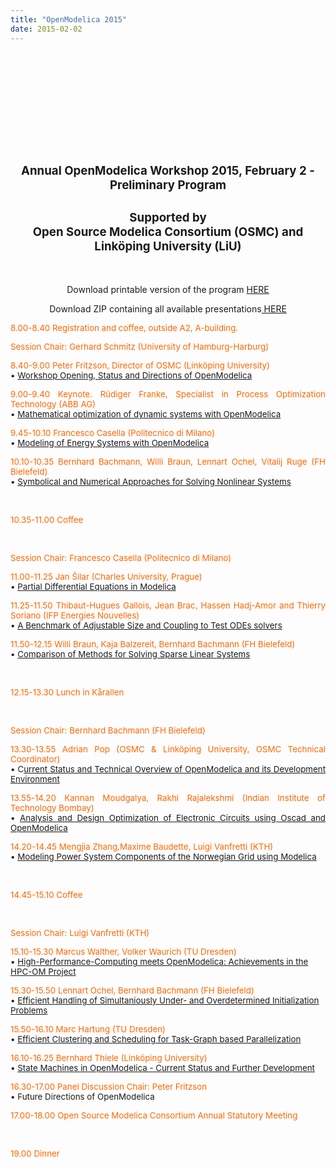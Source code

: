```yaml
---
title: "OpenModelica 2015"
date: 2015-02-02
---
```

<h2 style="text-align: center;">&nbsp;</h2>
<h2 style="text-align: center;">&nbsp;</h2>
<h2 style="text-align: center;">&nbsp;</h2>
<h2 style="text-align: center;"><span style="font-size: 14pt;">Annual OpenModelica Workshop 2015, February 2 - Preliminary Program</span></h2>
<h2 style="text-align: center;"><span style="font-size: 14pt;">Supported by</span><br /><span style="font-size: 14pt;">Open Source Modelica Consortium (OSMC) and Linköping University (LiU)</span></h2>
<p>&nbsp;</p>
<p style="text-align: center;">Download printable version of the program <a href="/images/docs/openmodelica2015/OpenModelicaWorkshop2015.pdf">HERE</a></p>
<p style="text-align: center;">Download ZIP containing all available presentations<a href="/images/docs/openmodelica2015/OpenModelica2015-All-presentations.zip"> HERE</a></p>
<p><span style="color: #ff6600;"></span></p>
<p style="text-align: justify;"><span style="font-size: 10pt; color: #ff6600;">8.00-8.40 Registration and coffee, outside A2, A-building.</span></p>
<p style="text-align: justify;"><span style="color: #ff6600; font-size: 10pt;">Session Chair: Gerhard Schmitz (University of Hamburg-Harburg)</span></p>
<p style="text-align: justify;"><span style="font-size: 10pt; color: #ff6600;">8.40-9.00 Peter Fritzson, Director of OSMC (Linköping University)</span><br /><span style="font-size: 10pt;">• <a href="/images/docs/openmodelica2015/OpenModelica2015-talk01-Peter-FritzsonOpenModelica-Workshop-Opening%20v1.pdf">Workshop Opening, Status and Directions of OpenModelica</a></span></p>
<p style="text-align: justify;"><span style="color: #ff6600; font-size: 10pt;">9.00-9.40 Keynote. Rüdiger Franke, Specialist in Process Optimization Technology (ABB AG)</span><br /><span style="font-size: 10pt;">• <a href="/images/docs/openmodelica2015/OpenModelica2015-talk02-Franke_Optimization.pdf">Mathematical optimization of dynamic systems with OpenModelica</a></span></p>
<p style="text-align: justify;"><span style="font-size: 10pt; color: #ff6600;">9.45-10.10 Francesco Casella (Politecnico di Milano)</span><br /><span style="font-size: 10pt;">• <a href="/images/docs/openmodelica2015/OpenModelica2015-talk03-Francesco-Casella.pdf">Modeling of Energy Systems with OpenModelica</a></span></p>
<p style="text-align: justify;"><span style="font-size: 10pt; color: #ff6600;">10.10-10.35 Bernhard Bachmann, Willi Braun, Lennart Ochel, Vitalij Ruge (FH Bielefeld)</span><br /><span style="font-size: 10pt;">• <a href="/images/docs/openmodelica2015/OpenModelica2015-talk04-Bernhard-Bachmann-NLSinOpenModelica.pdf">Symbolical and Numerical Approaches for Solving Nonlinear Systems</a></span></p>
<p style="text-align: justify;">&nbsp;</p>
<p style="text-align: justify;"><span style="font-size: 10pt; color: #ff6600;">10.35-11.00 Coffee</span></p>
<p style="text-align: justify;">&nbsp;</p>
<p style="text-align: justify;"><span style="font-size: 10pt; color: #ff6600;">Session Chair: Francesco Casella (Politecnico di Milano)</span></p>
<p style="text-align: justify;"><span style="font-size: 10pt; color: #ff6600;">11.00-11.25 Jan Šilar (Charles University, Prague)</span><br /><span style="font-size: 10pt;">• <a href="/images/docs/openmodelica2015/OpenModelica2015-talk05-PDEInModelica_silar.pdf">Partial Differential Equations in Modelica</a></span></p>
<p style="text-align: justify;"><span style="font-size: 10pt; color: #ff6600;">11.25-11.50 Thibaut-Hugues Gallois, Jean Brac, Hassen Hadj-Amor and Thierry Soriano (IFP Energies Nouvelles)</span><br /><span style="font-size: 10pt;">• <a href="/images/docs/openmodelica2015/OpenModelica2015-talk06-slides-gallois.pdf">A Benchmark of Adjustable Size and Coupling to Test ODEs solvers</a></span></p>
<p style="text-align: justify;"><span style="font-size: 10pt; color: #ff6600;">11.50-12.15 Willi Braun, Kaja Balzereit, Bernhard Bachmann (FH Bielefeld)</span><br /><span style="font-size: 10pt;">• <a href="/images/docs/openmodelica2015/OpenModelica2015-talk07-CompareLinearSolver_WBraun.pdf">Comparison of Methods for Solving Sparse Linear Systems</a></span></p>
<p style="text-align: justify;">&nbsp;</p>
<p style="text-align: justify;"><span style="font-size: 10pt; color: #ff6600;">12.15-13.30 Lunch in Kårallen</span></p>
<p style="text-align: justify;">&nbsp;</p>
<p style="text-align: justify;"><span style="font-size: 10pt; color: #ff6600;">Session Chair: Bernhard Bachmann (FH Bielefeld)</span></p>
<p style="text-align: justify;"><span style="font-size: 10pt; color: #ff6600;">13.30-13.55 Adrian Pop (OSMC &amp; Linköping University, OSMC Technical Coordinator)</span><br /><span style="font-size: 10pt;">• C<a href="/images/docs/openmodelica2015/OpenModelica2015-talk08-adrpo-OpenModelica.pdf">urrent Status and Technical Overview of OpenModelica and its Development Environment</a></span></p>
<p style="text-align: justify;"><span style="font-size: 10pt; color: #ff6600;">13.55-14.20 Kannan Moudgalya, Rakhi Rajalekshmi (Indian Institute of Technology Bombay)</span><br /><span style="font-size: 10pt;">• <a href="/images/docs/openmodelica2015/OpenModelica2015-talk09-Kannan-oscad-om-modprod.pdf">Analysis and Design Optimization of Electronic Circuits using Oscad and OpenModelica</a></span></p>
<p style="text-align: justify;"><span style="font-size: 10pt; color: #ff6600;">14.20-14.45 Mengjia Zhang,Maxime Baudette, Luigi Vanfretti (KTH)</span><br /><span style="font-size: 10pt;">• <a href="/images/docs/openmodelica2015/OpenModelica2015-talk10%20MengjiaZhang_ModelicaClasses_PowerSystemComponents.pdf">Modeling Power System Components of the Norwegian Grid using Modelica</a></span></p>
<p>&nbsp;</p>
<p><span style="font-size: 10pt; color: #ff6600;">14.45-15.10 Coffee</span></p>
<p>&nbsp;</p>
<p><span style="font-size: 10pt; color: #ff6600;">Session Chair: Luigi Vanfretti (KTH)</span></p>
<p><span style="font-size: 10pt; color: #ff6600;">15.10-15.30 Marcus Walther, Volker Waurich (TU Dresden)</span><br /><span style="font-size: 10pt;">• <a href="/images/docs/openmodelica2015/OpenModelica2015-talk11%20Waurich_Kloeppel_Walther.pdf">High-Performance-Computing meets OpenModelica: Achievements in the HPC-OM Project</a></span></p>
<p><span style="font-size: 10pt; color: #ff6600;">15.30-15.50 Lennart Ochel, Bernhard Bachmann (FH Bielefeld)</span><br /><span style="font-size: 10pt;">• <a href="/images/docs/openmodelica2015/OpenModelica2015-talk12%20Initialization_Ochel.pdf">Efficient Handling of Simultaniously Under- and Overdetermined Initialization Problems</a></span></p>
<p><span style="font-size: 10pt; color: #ff6600;">15.50-16.10 Marc Hartung (TU Dresden)</span><br /><span style="font-size: 10pt;">• <a href="/images/docs/openmodelica2015/OpenModelica2015-talk13-TaskGraphParallelization-MHartung.pdf">Efficient Clustering and Scheduling for Task-Graph based Parallelization</a></span></p>
<p><span style="font-size: 10pt; color: #ff6600;">16.10-16.25 Bernhard Thiele (Linköping University)</span><br /><span style="font-size: 10pt;">• <a href="/images/docs/openmodelica2015/OpenModelica2015-talk14-OMStateMachines_Bernhard%20Thiele.pdf">State Machines in OpenModelica - Current Status and Further Development</a></span></p>
<p><span style="font-size: 10pt; color: #ff6600;">16.30-17.00 Panel Discussion Chair: Peter Fritzson</span><br /><span style="font-size: 10pt;">• Future Directions of OpenModelica</span></p>
<p><span style="font-size: 10pt; color: #ff6600;">17.00-18.00 Open Source Modelica Consortium Annual Statutory Meeting</span></p>
<p>&nbsp;</p>
<p><span style="font-size: 10pt; color: #ff6600;">19.00 Dinner</span></p>
<p>&nbsp;</p>
